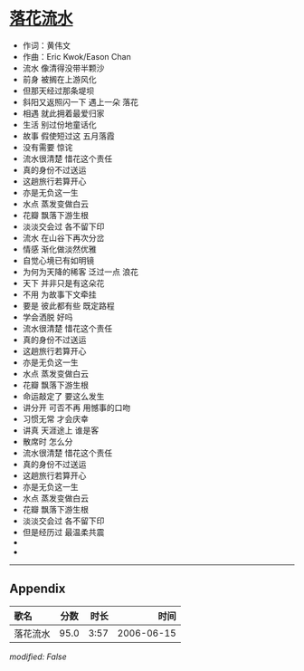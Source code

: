# [落花流水](https://music.163.com/song?id=65802)

* 作词：黄伟文
* 作曲：Eric Kwok/Eason Chan
* 流水 像清得没带半颗沙
* 前身 被搁在上游风化
* 但那天经过那条堤坝
* 斜阳又返照闪一下 遇上一朵 落花
* 相遇 就此拥着最爱归家
* 生活 别过份地童话化
* 故事 假使短过这 五月落霞
* 没有需要 惊诧
* 流水很清楚 惜花这个责任
* 真的身份不过送运
* 这趟旅行若算开心
* 亦是无负这一生
* 水点 蒸发变做白云
* 花瓣 飘落下游生根
* 淡淡交会过 各不留下印
* 流水 在山谷下再次分岔
* 情感 渐化做淡然优雅
* 自觉心境已有如明镜
* 为何为天降的稀客 泛过一点 浪花
* 天下 并非只是有这朵花
* 不用 为故事下文牵挂
* 要是 彼此都有些 既定路程
* 学会洒脱 好吗
* 流水很清楚 惜花这个责任
* 真的身份不过送运
* 这趟旅行若算开心
* 亦是无负这一生
* 水点 蒸发变做白云
* 花瓣 飘落下游生根
* 命运敲定了 要这么发生
* 讲分开 可否不再 用憾事的口吻
* 习惯无常 才会庆幸
* 讲真 天涯途上 谁是客
* 散席时 怎么分
* 流水很清楚 惜花这个责任
* 真的身份不过送运
* 这趟旅行若算开心
* 亦是无负这一生
* 水点 蒸发变做白云
* 花瓣 飘落下游生根
* 淡淡交会过 各不留下印
* 但是经历过 最温柔共震
* 
* 


---

## Appendix

|歌名|分数|时长|时间|
|:---|:---:|---:|---:|
|落花流水|95.0|3:57|2006-06-15

*modified: False*